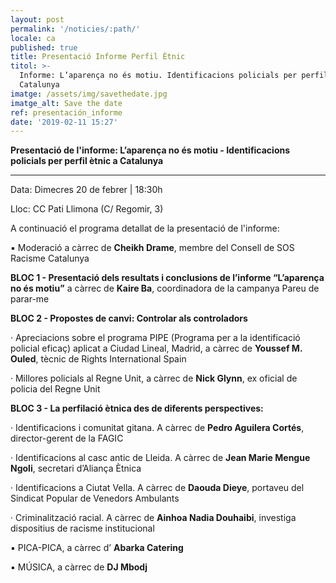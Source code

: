 ```yaml
---
layout: post
permalink: '/noticies/:path/'
locale: ca
published: true
title: Presentació Informe Perfil Ètnic
titol: >-
  Informe: L’aparença no és motiu. Identificacions policials per perfil ètnic a
  Catalunya
imatge: /assets/img/savethedate.jpg
imatge_alt: Save the date
ref: presentación_informe
date: '2019-02-11 15:27'
---
```

**Presentació de l'informe: L’aparença no és motiu - Identificacions policials per perfil ètnic a Catalunya**

- - -

Data: Dimecres 20 de febrer | 18:30h

Lloc: CC Pati Llimona (C/ Regomir, 3)



A continuació el programa detallat de la presentació de l'informe:

▪️    Moderació a càrrec de **Cheikh Drame**, membre del Consell de SOS Racisme Catalunya

**BLOC 1 - Presentació dels resultats i conclusions de l’informe “L’aparença no és motiu”** a càrrec de **Kaire Ba**, coordinadora de la campanya Pareu de parar-me



**BLOC 2 - Propostes de canvi: Controlar als controladors**

· Apreciacions sobre el programa PIPE (Programa per a la identificació policial eficaç) aplicat a Ciudad Lineal, Madrid, a càrrec de **Youssef M. Ouled**, tècnic de Rights International Spain

· Millores policials al Regne Unit, a càrrec de **Nick Glynn**, ex oficial de policia del Regne Unit



**BLOC 3 - La perfilació ètnica des de diferents perspectives:**

· Identificacions i comunitat gitana. A càrrec de **Pedro Aguilera Cortés**, director-gerent de la FAGIC

· Identificacions al casc antic de Lleida. A càrrec de **Jean Marie Mengue Ngoli**, secretari d’Aliança Ètnica

· Identificacions a Ciutat Vella. A càrrec de **Daouda Dieye**, portaveu del Sindicat Popular de Venedors Ambulants

· Criminalització racial. A càrrec de **Ainhoa Nadia Douhaibi**, investiga dispositius de racisme institucional



▪️    PICA-PICA, a càrrec d’ **Abarka Catering**

▪️    MÚSICA, a càrrec de **DJ Mbodj**
